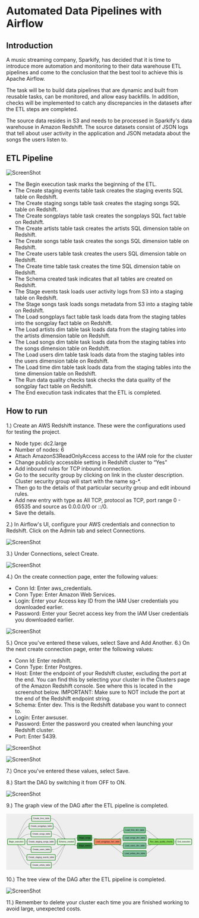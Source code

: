 # Automated Data Pipelines with Airflow

## Introduction
A music streaming company, Sparkify, has decided that it is time to introduce more automation and monitoring to their data warehouse ETL pipelines and come to the conclusion that the best tool to achieve this is Apache Airflow.

The task will be to build data pipelines that are dynamic and built from reusable tasks, can be monitored, and allow easy backfills. In addition, checks will be implemented to catch any discrepancies in the datasets after the ETL steps are completed.

The source data resides in S3 and needs to be processed in Sparkify's data warehouse in Amazon Redshift. The source datasets consist of JSON logs that tell about user activity in the application and JSON metadata about the songs the users listen to.



## ETL Pipeline

![ScreenShot](https://github.com/ThomasWeikert/Data_Engineering_with_AWS/tree/main/04_AutomateDatapipelinesWithAirflow/images/airflow-dag-2.png)

- The Begin execution task marks the beginning of the ETL.
- The Create staging events table task creates the staging events SQL table on Redshift.
- The Create staging songs table task creates the staging songs SQL table on Redshift.
- The Create songplays table task creates the songplays SQL fact table on Redshift.
- The Create artists table task creates the artists SQL dimension table on Redshift.
- The Create songs table task creates the songs SQL dimension table on Redshift.
- The Create users table task creates the users SQL dimension table on Redshift.
- The Create time table task creates the time SQL dimension table on Redshift.
- The Schema created task indicates that all tables are created on Redshift.
- The Stage events task loads user activity logs from S3 into a staging table on Redshift.
- The Stage songs task loads songs metadata from S3 into a staging table on Redshift.
- The Load songplays fact table task loads data from the staging tables into the songplay fact table on Redshift.
- The Load artists dim table task loads data from the staging tables into the artists dimension table on Redshift.
- The Load songs dim table task loads data from the staging tables into the songs dimension table on Redshift.
- The Load users dim table task loads data from the staging tables into the users dimension table on Redshift.
- The Load time dim table task loads data from the staging tables into the time dimension table on Redshift.
- The Run data quality checks task checks the data quality of the songplay fact table on Redshift.
- The End execution task indicates that the ETL is completed.


## How to run
1.) Create an AWS Redshift instance. These were the configurations used for testing the project.

- Node type: dc2.large
- Number of nodes: 6
- Attach AmazonS3ReadOnlyAccess access to the IAM role for the cluster
- Change publicly accessible setting in Redshift cluster to “Yes”
- Add inbound rules for TCP inbound connection.
- Go to the security group by clicking on link in the cluster description. Cluster security group will start with the name sg-*.
- Then go to the details of that particular security group and edit inbound rules.
- Add new entry with type as All TCP, protocol as TCP, port range 0 - 65535 and source as 0.0.0.0/0 or ::/0.
- Save the details.

2.) In Airflow's UI, configure your AWS credentials and connection to Redshift. Click on the Admin tab and select Connections.

![ScreenShot](https://github.com/ThomasWeikert/Data_Engineering_with_AWS/tree/main/04_AutomateDatapipelinesWithAirflow/images/create-connection.png)


3.) Under Connections, select Create.

![ScreenShot](https://github.com/ThomasWeikert/Data_Engineering_with_AWS/tree/main/04_AutomateDatapipelinesWithAirflow/images/create-connection.png)

4.) On the create connection page, enter the following values:
- Conn Id: Enter aws_credentials.
- Conn Type: Enter Amazon Web Services.
- Login: Enter your Access key ID from the IAM User credentials you downloaded earlier.
- Password: Enter your Secret access key from the IAM User credentials you downloaded earlier.

![ScreenShot](https://github.com/ThomasWeikert/Data_Engineering_with_AWS/tree/main/04_AutomateDatapipelinesWithAirflow/images/connection-redshift.png)

5.) Once you've entered these values, select Save and Add Another.
6.) On the next create connection page, enter the following values:
- Conn Id: Enter redshift.
- Conn Type: Enter Postgres.
- Host: Enter the endpoint of your Redshift cluster, excluding the port at the end. You can find this by selecting your cluster in the Clusters page of the Amazon Redshift console. See where this is located in the screenshot below. IMPORTANT: Make sure to NOT include the port at the end of the Redshift endpoint string.
- Schema: Enter dev. This is the Redshift database you want to connect to.
- Login: Enter awsuser.
- Password: Enter the password you created when launching your Redshift cluster.
- Port: Enter 5439.

![ScreenShot](https://github.com/ThomasWeikert/Data_Engineering_with_AWS/tree/main/04_AutomateDatapipelinesWithAirflow/images/cluster-details.png)

![ScreenShot](https://github.com/ThomasWeikert/Data_Engineering_with_AWS/tree/main/04_AutomateDatapipelinesWithAirflow/images/connection-redshift.png)

7.) Once you've entered these values, select Save.

8.) Start the DAG by switching it from OFF to ON.

![ScreenShot](https://github.com/ThomasWeikert/Data_Engineering_with_AWS/tree/main/04_AutomateDatapipelinesWithAirflow/images/start_dag.png)

9.) The graph view of the DAG after the ETL pipeline is completed.

![ScreenShot](https://github.com/ThomasWeikert/Data_Engineering_with_AWS/blob/main/04_AutomateDatapipelinesWithAirflow/images/airflow-dag-2.png)

10.) The tree view of the DAG after the ETL pipeline is completed.

![ScreenShot](/images/airflow-tree-view.png)

11.) Remember to delete your cluster each time you are finished working to avoid large, unexpected costs.
